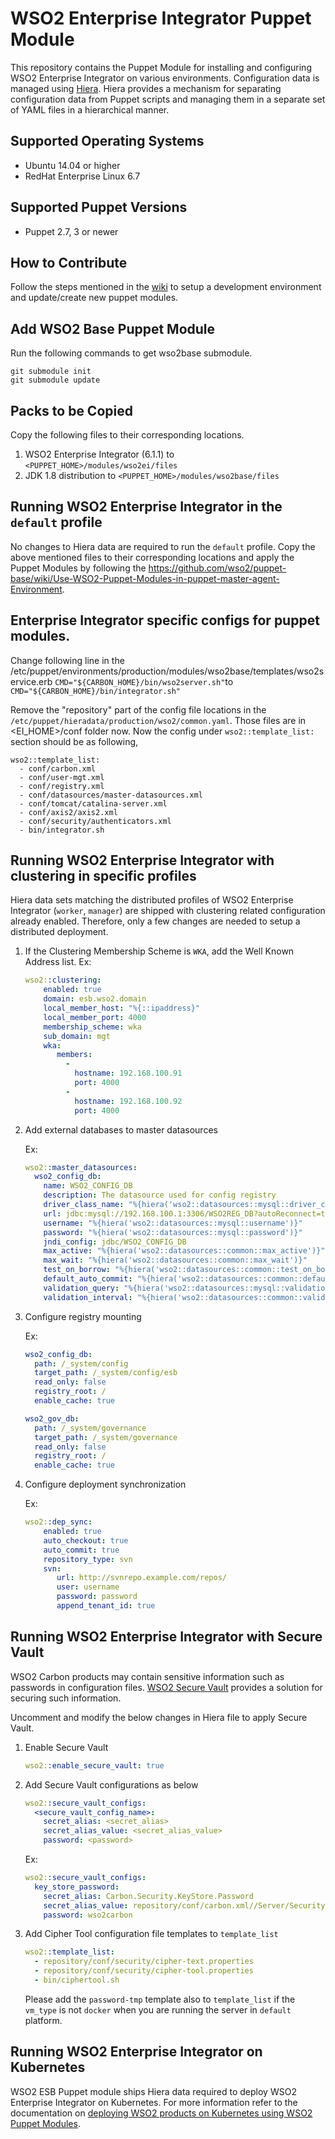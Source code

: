 # WSO2 Enterprise Integrator Puppet Module

This repository contains the Puppet Module for installing and configuring WSO2 Enterprise Integrator on various environments. Configuration data is managed using [Hiera](http://docs.puppetlabs.com/hiera/1/). Hiera provides a mechanism for separating configuration data from Puppet scripts and managing them in a separate set of YAML files in a hierarchical manner.

## Supported Operating Systems

- Ubuntu 14.04 or higher
- RedHat Enterprise Linux 6.7

## Supported Puppet Versions

- Puppet 2.7, 3 or newer

## How to Contribute
Follow the steps mentioned in the [wiki](https://github.com/wso2/puppet-base/wiki) to setup a development environment and update/create new puppet modules.

## Add WSO2 Base Puppet Module
Run the following commands to get wso2base submodule.

````
git submodule init
git submodule update
````

## Packs to be Copied

Copy the following files to their corresponding locations.

1. WSO2 Enterprise Integrator (6.1.1) to `<PUPPET_HOME>/modules/wso2ei/files`
2. JDK 1.8 distribution to `<PUPPET_HOME>/modules/wso2base/files`

## Running WSO2 Enterprise Integrator in the `default` profile
No changes to Hiera data are required to run the `default` profile.  Copy the above mentioned files to their corresponding locations and apply the Puppet Modules by following the https://github.com/wso2/puppet-base/wiki/Use-WSO2-Puppet-Modules-in-puppet-master-agent-Environment.

## Enterprise Integrator specific configs for puppet modules.
Change following line in the /etc/puppet/environments/production/modules/wso2base/templates/wso2service.erb
``CMD="${CARBON_HOME}/bin/wso2server.sh"``to ``CMD="${CARBON_HOME}/bin/integrator.sh"``

Remove the "repository" part of the config file locations in the ``/etc/puppet/hieradata/production/wso2/common.yaml``. Those files are in <EI_HOME>/conf folder now. Now the config under ``wso2::template_list:`` section should be as following,
```
wso2::template_list:
  - conf/carbon.xml
  - conf/user-mgt.xml
  - conf/registry.xml
  - conf/datasources/master-datasources.xml
  - conf/tomcat/catalina-server.xml
  - conf/axis2/axis2.xml
  - conf/security/authenticators.xml
  - bin/integrator.sh
```

## Running WSO2 Enterprise Integrator with clustering in specific profiles
Hiera data sets matching the distributed profiles of WSO2 Enterprise Integrator (`worker`, `manager`) are shipped with clustering related configuration already enabled. Therefore, only a few changes are needed to setup a distributed deployment. 

1. If the Clustering Membership Scheme is `WKA`, add the Well Known Address list.
     Ex:
    ```yaml
    wso2::clustering:
        enabled: true
        domain: esb.wso2.domain
        local_member_host: "%{::ipaddress}"
        local_member_port: 4000
        membership_scheme: wka
        sub_domain: mgt
        wka:
           members:
             -
               hostname: 192.168.100.91
               port: 4000
             -
               hostname: 192.168.100.92
               port: 4000
    ```

2. Add external databases to master datasources

   Ex:
    ```yaml
    wso2::master_datasources:
      wso2_config_db:
        name: WSO2_CONFIG_DB
        description: The datasource used for config registry
        driver_class_name: "%{hiera('wso2::datasources::mysql::driver_class_name')}"
        url: jdbc:mysql://192.168.100.1:3306/WSO2REG_DB?autoReconnect=true
        username: "%{hiera('wso2::datasources::mysql::username')}"
        password: "%{hiera('wso2::datasources::mysql::password')}"
        jndi_config: jdbc/WSO2_CONFIG_DB
        max_active: "%{hiera('wso2::datasources::common::max_active')}"
        max_wait: "%{hiera('wso2::datasources::common::max_wait')}"
        test_on_borrow: "%{hiera('wso2::datasources::common::test_on_borrow')}"
        default_auto_commit: "%{hiera('wso2::datasources::common::default_auto_commit')}"
        validation_query: "%{hiera('wso2::datasources::mysql::validation_query')}"
        validation_interval: "%{hiera('wso2::datasources::common::validation_interval')}"

    ```
3. Configure registry mounting

   Ex:
    ```yaml
    wso2_config_db:
      path: /_system/config
      target_path: /_system/config/esb
      read_only: false
      registry_root: /
      enable_cache: true

    wso2_gov_db:
      path: /_system/governance
      target_path: /_system/governance
      read_only: false
      registry_root: /
      enable_cache: true
    ```

4. Configure deployment synchronization

    Ex:
    ```yaml
    wso2::dep_sync:
        enabled: true
        auto_checkout: true
        auto_commit: true
        repository_type: svn
        svn:
           url: http://svnrepo.example.com/repos/
           user: username
           password: password
           append_tenant_id: true
    ```

## Running WSO2 Enterprise Integrator with Secure Vault
WSO2 Carbon products may contain sensitive information such as passwords in configuration files. [WSO2 Secure Vault](https://docs.wso2.com/display/Carbon444/Securing+Passwords+in+Configuration+Files) provides a solution for securing such information.

Uncomment and modify the below changes in Hiera file to apply Secure Vault.

1. Enable Secure Vault

    ```yaml
    wso2::enable_secure_vault: true
    ```

2. Add Secure Vault configurations as below

    ```yaml
    wso2::secure_vault_configs:
      <secure_vault_config_name>:
        secret_alias: <secret_alias>
        secret_alias_value: <secret_alias_value>
        password: <password>
    ```

    Ex:
    ```yaml
    wso2::secure_vault_configs:
      key_store_password:
        secret_alias: Carbon.Security.KeyStore.Password
        secret_alias_value: repository/conf/carbon.xml//Server/Security/KeyStore/Password,false
        password: wso2carbon
    ```
3. Add Cipher Tool configuration file templates to `template_list`

    ```yaml
    wso2::template_list:
      - repository/conf/security/cipher-text.properties
      - repository/conf/security/cipher-tool.properties
      - bin/ciphertool.sh
    ```

    Please add the `password-tmp` template also to `template_list` if the `vm_type` is not `docker` when you are running the server in `default` platform.


## Running WSO2 Enterprise Integrator on Kubernetes
WSO2 ESB Puppet module ships Hiera data required to deploy WSO2 Enterprise Integrator on Kubernetes. For more information refer to the documentation on [deploying WSO2 products on Kubernetes using WSO2 Puppet Modules](https://docs.wso2.com/display/PM210/Deploying+WSO2+Products+on+Kubernetes+Using+WSO2+Puppet+Modules).
